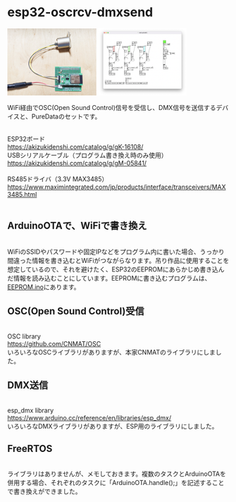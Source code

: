 # esp32-oscrcv-dmxsend

<img src="https://github.com/mathrax-s/esp32-oscrcv-dmxsend/blob/main/image/device_1.jpg" width=40%></img>
<img src="https://github.com/mathrax-s/esp32-oscrcv-dmxsend/blob/main/image/pd.png" width=40% ></img>

WiFi経由でOSC(Open Sound Control)信号を受信し、DMX信号を送信するデバイスと、PureDataのセットです。

<br>ESP32ボード
<br>https://akizukidenshi.com/catalog/g/gK-16108/
<br>USBシリアルケーブル（プログラム書き換え時のみ使用）
<br>https://akizukidenshi.com/catalog/g/gM-05841/
<br>
<br>RS485ドライバ（3.3V MAX3485）
<br>https://www.maximintegrated.com/jp/products/interface/transceivers/MAX3485.html
<br>
<br>
## ArduinoOTAで、WiFiで書き換え
<br>WiFiのSSIDやパスワードや固定IPなどをプログラム内に書いた場合、うっかり間違った情報を書き込むとWiFiがつながらなります。吊り作品に使用することを想定しているので、それを避けたく、ESP32のEEPROMにあらかじめ書き込んだ情報を読み込むことにしています。EEPROMに書き込むプログラムは、<a href="https://github.com/mathrax-s/esp32-oscrcv-dmxsend/blob/main/Arduino/esp32_oscrcv_dmxsend/EEPROM.ino">EEPROM.ino</a>にあります。


## OSC(Open Sound Control)受信
<br>OSC library
<br>https://github.com/CNMAT/OSC
<br>いろいろなOSCライブラリがありますが、本家CNMATのライブラリにしました。

## DMX送信
<br>esp_dmx library
<br>https://www.arduino.cc/reference/en/libraries/esp_dmx/
<br>いろいろなDMXライブラリがありますが、ESP用のライブラリにしました。

## FreeRTOS
<br>ライブラリはありませんが、メモしておきます。複数のタスクとArduinoOTAを併用する場合、それぞれのタスクに「ArduinoOTA.handle();」を記述することで書き換えができました。
